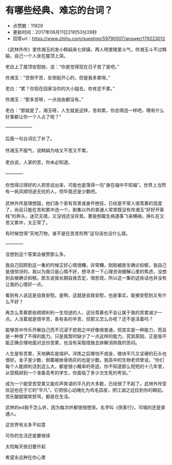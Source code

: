 # 有哪些经典、难忘的台词？
- 点赞数：11929
- 更新时间：2017年06月11日21时53分28秒
- 回答url：https://www.zhihu.com/question/59790507/answer/179223012
<body>
 <p data-pid="0ArO8Vq4">《武林外传》里佟湘玉的发小韩娟来七侠镇，两人明里暗里斗气，佟湘玉斗不过韩娟，自己一个人坐在屋顶上哭。</p>
 <p data-pid="Ui6bC6-v">老白上了屋顶安慰她，说：“你是觉得现在日子苦了是吧。”</p>
 <p data-pid="U_sJ83IQ">佟湘玉：“苦倒不苦，反倒挺开心的，但是我多累呀。”</p>
 <p data-pid="KD2NasYd">老白：“累？你现在回家当你的大小姐去，你肯定不累。”</p>
 <p data-pid="Y-IQRySF">佟湘玉：“那多苦呀，一点自由都没有。”</p>
 <p data-pid="pNBlcMDY">老白：“那就是了，湘玉呀，人生就是这样，苦和累，你总得选一样吧，哪有什么好事都让你一个人占了呢？”</p>
 <p data-pid="AURkfN6c">——————<br><br>
  后面一句台词忘了补了。<br><br>
  佟湘玉不服气，说韩娟为啥又不苦又不累。<br><br>
  老白说，人家的苦，你未必知道。<br><br>
  ————<br><br>
  你觉得过得好的人把苦说出来，可能也是落得一句“身在福中不知福”。世界上当然有一帆风顺坦途无忧的人，但毕竟还是少数吧。<br><br>
  武林外传是理想国，他们各个家有背景或身怀绝技，已经是平常人很羡慕的高度了，尚且只能在苦和累中选一个。剧集以外的普通人常常既没有佟湘玉“好好开客栈”的奔头，迷茫无措，又没钱还没背景。要是倒霉生病遇事飞来横祸，挣扎在又苦又累中，太正常了。</p>
 <p data-pid="KTX-uDi-">有时候觉得“天地万物，谁不是在苦苦煎熬”这句话也没什么错。</p>
 <p data-pid="wRtdHpy-">————</p>
 <p data-pid="vdQayuqh">没想到这个答案会被赞那么多。</p>
 <p data-pid="F-j_ieKa">我自己回顾到这一集的时候正好心情很糟，非常糟，刚刚被医生确诊抑郁，我自己是很惊讶的，我以为我只是心情不好，想寻求一下心理咨询缓解心里的焦虑，没想到会被确诊抑郁。医生说我长期自我否定，很悲观，所以这一集的这些话也并没有让我的心情好一点。</p>
 <p data-pid="E0322oNd">看到有人说这是自我安慰。是啊，这就是自我安慰，也是事实。能被安慰到又有什么不好？</p>
 <p data-pid="YTPbm7_r">再怎么羡慕那些顺顺利利一生坦途的人，这份羡慕也不会让属于我的苦累减少一点。人活着就是很辛苦，各有各的辛苦，但那又怎么办呢？还不是活着吗？</p>
 <p data-pid="bYYOm_LV">能够苦中作乐开解自己而不沉浸于悲观之中好像很普通，但其实是一种能力，而且是一种很了不得的能力。只是我暂时缺少了一点这样的能力。究其原因，正是我不能正确合理地面对这份苦累，也没有采取措施去排解消除我的苦闷。</p>
 <p data-pid="LD3zcD_b">人生是有苦累，天地确实是熔炉。淬炼之后哪怕不成金，做块平凡又坚硬的石头也很好。金子是少数，倒霉被挫骨扬灰的也是少数。我高中的生物老师曾说，“你们每个人能顺利活到这么大，都是很小概率的奇迹。你不知道那么短短的十几年里，从受精卵到一个准备高考的学生，你面临了多少次生死的考验。”</p>
 <p data-pid="4zT24j5k">成为一个能受苦受累又能欢声笑语的平凡的大多数，已经很了不起了。武林外传受欢迎也在于它的“平凡”。它把惊心动魄化为鸡毛蒜皮，把江湖之远拉到你的眼前。苦乐酸甜嬉笑怒骂，都是在生活。</p>
 <p data-pid="2nGHxQzv">武林的ed我不怎么听，因为每次听都很很想哭。名字叫《侠客行》，可唱的还是普通人。</p>
 <p data-pid="eZXala_k">这世界有太多不如意</p>
 <p data-pid="Cotkf5cw">可你的生活还是要继续</p>
 <p data-pid="3em1dK36">太阳每天依旧要升起</p>
 <p data-pid="_DbSdRB_">希望永远种在你心里</p>
</body>
